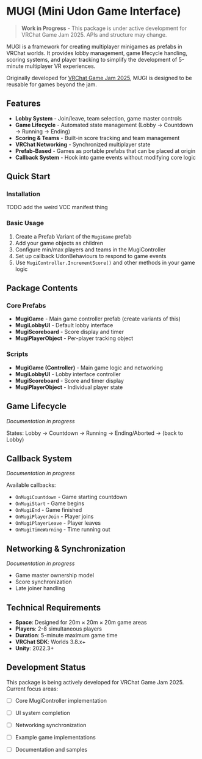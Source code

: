 # MUGI (Mini Udon Game Interface)

> **Work in Progress** - This package is under active development for VRChat Game Jam 2025. APIs and structure may change.

MUGI is a framework for creating multiplayer minigames as prefabs in VRChat worlds. It provides lobby management, game lifecycle handling, scoring systems, and player tracking to simplify the development of 5-minute multiplayer VR experiences.

Originally developed for [VRChat Game Jam 2025](https://jam.vrg.party), MUGI is designed to be reusable for games beyond the jam.

## Features

- **Lobby System** - Join/leave, team selection, game master controls
- **Game Lifecycle** - Automated state management (Lobby → Countdown → Running → Ending)
- **Scoring & Teams** - Built-in score tracking and team management
- **VRChat Networking** - Synchronized multiplayer state
- **Prefab-Based** - Games as portable prefabs that can be placed at origin
- **Callback System** - Hook into game events without modifying core logic

## Quick Start

### Installation

TODO add the weird VCC manifest thing

### Basic Usage

1. Create a Prefab Variant of the `MugiGame` prefab
2. Add your game objects as children
3. Configure min/max players and teams in the MugiController
4. Set up callback UdonBehaviours to respond to game events
5. Use `MugiController.IncrementScore()` and other methods in your game logic

## Package Contents

### Core Prefabs
- **MugiGame** - Main game controller prefab (create variants of this)
- **MugiLobbyUI** - Default lobby interface
- **MugiScoreboard** - Score display and timer
- **MugiPlayerObject** - Per-player tracking object

### Scripts
- **MugiGame (Controller)** - Main game logic and networking
- **MugiLobbyUI** - Lobby interface controller  
- **MugiScoreboard** - Score and timer display
- **MugiPlayerObject** - Individual player state

## Game Lifecycle

*Documentation in progress*

States: Lobby → Countdown → Running → Ending/Aborted → (back to Lobby)

## Callback System

*Documentation in progress*

Available callbacks:
- `OnMugiCountdown` - Game starting countdown
- `OnMugiStart` - Game begins
- `OnMugiEnd` - Game finished
- `OnMugiPlayerJoin` - Player joins
- `OnMugiPlayerLeave` - Player leaves
- `OnMugiTimeWarning` - Time running out

## Networking & Synchronization  

*Documentation in progress*

- Game master ownership model
- Score synchronization
- Late joiner handling

## Technical Requirements

- **Space**: Designed for 20m × 20m × 20m game areas
- **Players**: 2-8 simultaneous players
- **Duration**: 5-minute maximum game time
- **VRChat SDK**: Worlds 3.8.x+
- **Unity**: 2022.3+

## Development Status

This package is being actively developed for VRChat Game Jam 2025. Current focus areas:

- [ ] Core MugiController implementation
- [ ] UI system completion
- [ ] Networking synchronization
- [ ] Example game implementations
- [ ] Documentation and samples


